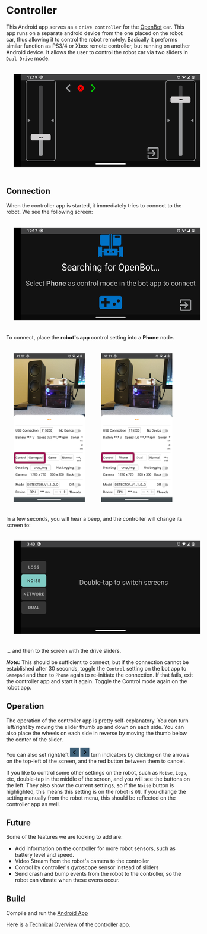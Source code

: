 # Controller

This Android app serves as a `drive controller` for the [OpenBot](https://www.openbot.org) car. This app runs on a separate android device from the one placed on the robot car,
thus allowing it to control the robot remotely. Basically it preforms similar function as PS3/4 or Xbox remote controller, but running on another Android device.
It allows the user to control the robot car via two sliders in `Dual Drive` mode.

<p float="left">
  <img src="./docs/images/main-screen.png" height="250" style="padding:20px" />
</p>

## Connection

When the controller app is started, it immediately tries to connect to the robot. We see the following screen:

<p float="left">
  <img src="./docs/images/pre-connect.png" height="250" style="padding:20px"/>
</p>

To connect, place the **robot's app** control setting into a **Phone** node.

<p float="left">
  <img src="./docs/images/open-bot-settings-2.png" height="400" style="padding:20px" />  
  <img src="./docs/images/open-bot-settings-1.png" height="400" style="padding:20px"/>
</p>

In a few seconds, you will hear a beep, and the controller will change its screen to:

<p float="left">
  <img src="./docs/images/command-buttons.png" height="250" style="padding:20px"/>
</p>

... and then to the screen with the drive sliders.

***Note:*** This should be sufficient to connect, but if the connection cannot be established after 30 seconds, toggle the `Control` setting on the bot app to `Gamepad`
and then to `Phone` again to re-initiate the connection. If that fails, exit the controller app and start it again. Toggle the Control mode again on the robot app.

## Operation
The operation of the controller app is pretty self-explanatory. You can turn left/right by moving the slider thumb up and down on each side. You can also place the wheels
on each side in reverse by moving the thumb below the center of the slider.

You can also set right/left
<img src="./docs/images/keyboard_arrow_left-24px.svg" height="24"/> 
<img src="./docs/images/keyboard_arrow_right-24px.svg" height="24"/> 
turn indicators by clicking on the arrows on the top-left of the screen, and the red button between them to cancel.

If you like to control some other settings on the robot, such as `Noise`, `Logs`, etc, double-tap in the middle of the screen, and you will see the buttons on the left.
They also show the current settings, so if the `Noise` button is highlighted, this means this setting is on the robot is `ON`. If you change the setting manually from
 the robot menu, this should be reflected on the controller app as well.
 
## Future
Some of the features we are looking to add are:

- Add information on the controller for more robot sensors, such as battery level and speed.
- Video Stream from the robot's camera to the controller
- Control by controller's gyroscope sensor instead of sliders
- Send crash and bump events from the robot to the controller, so the robot can vibrate when these evens occur.

## Build

Compile and run the [Android App](../README.md)

Here is a [Technical Overview](docs/OpenBot-Controlle-Technical-Overview.pdf) of the controller app.

